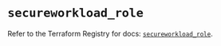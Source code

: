 # `secureworkload_role`

Refer to the Terraform Registry for docs: [`secureworkload_role`](https://registry.terraform.io/providers/ciscodevnet/secureworkload/1.8.0/docs/resources/role).
